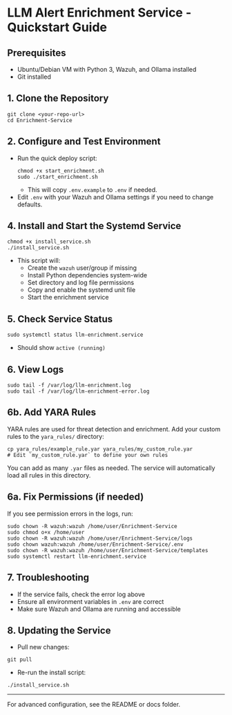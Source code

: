 # LLM Alert Enrichment Service - Quickstart Guide

## Prerequisites
- Ubuntu/Debian VM with Python 3, Wazuh, and Ollama installed
- Git installed

## 1. Clone the Repository
```
git clone <your-repo-url>
cd Enrichment-Service
```


## 2. Configure and Test Environment
- Run the quick deploy script:
  ```
  chmod +x start_enrichment.sh
  sudo ./start_enrichment.sh
  ```
  - This will copy `.env.example` to `.env` if needed.
- Edit `.env` with your Wazuh and Ollama settings if you need to change defaults.

## 4. Install and Start the Systemd Service
```
chmod +x install_service.sh
./install_service.sh
```
- This script will:
  - Create the `wazuh` user/group if missing
  - Install Python dependencies system-wide
  - Set directory and log file permissions
  - Copy and enable the systemd unit file
  - Start the enrichment service

## 5. Check Service Status
```
sudo systemctl status llm-enrichment.service
```
- Should show `active (running)`


## 6. View Logs
```
sudo tail -f /var/log/llm-enrichment.log
sudo tail -f /var/log/llm-enrichment-error.log
```

## 6b. Add YARA Rules
YARA rules are used for threat detection and enrichment. Add your custom rules to the `yara_rules/` directory:
```
cp yara_rules/example_rule.yar yara_rules/my_custom_rule.yar
# Edit `my_custom_rule.yar` to define your own rules
```
You can add as many `.yar` files as needed. The service will automatically load all rules in this directory.


## 6a. Fix Permissions (if needed)
If you see permission errors in the logs, run:
```
sudo chown -R wazuh:wazuh /home/user/Enrichment-Service
sudo chmod o+x /home/user
sudo chown -R wazuh:wazuh /home/user/Enrichment-Service/logs
sudo chown wazuh:wazuh /home/user/Enrichment-Service/.env
sudo chown -R wazuh:wazuh /home/user/Enrichment-Service/templates
sudo systemctl restart llm-enrichment.service
```

## 7. Troubleshooting
- If the service fails, check the error log above
- Ensure all environment variables in `.env` are correct
- Make sure Wazuh and Ollama are running and accessible

## 8. Updating the Service
- Pull new changes:
```
git pull
```
- Re-run the install script:
```
./install_service.sh
```

---
For advanced configuration, see the README or docs folder.
